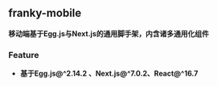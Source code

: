 ## franky-mobile

**移动端基于Egg.js与Next.js的通用脚手架，内含诸多通用化组件**

### Feature

* **基于Egg.js@^2.14.2 、Next.js@^7.0.2、React@^16.7**

